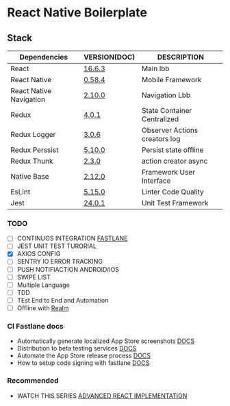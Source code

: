 # React Native Boilerplate 


## Stack
| Dependencies | VERSION(DOC) | DESCRIPTION
| -- | -- | --- |
| React | [16.6.3](https://5b05c94e0733d530fd1fafe0--reactjs.netlify.com/docs/hello-world.html) | Main lbb |
| React Native | [0.58.4](https://facebook.github.io/react-native/docs/getting-started.html) | Mobile Framework|
| React Native Navigation | [2.10.0](https://wix.github.io/react-native-navigation/#/) | Navigation Lbb |
| Redux | [4.0.1](https://redux.js.org/introduction/getting-started) | State Container Centralized |
| Redux Logger| [3.0.6](https://github.com/LogRocket/redux-logger) | Observer Actions creators log  |
| Redux Perssist | [5.10.0](https://github.com/rt2zz/redux-persist) | Persist state offline |
| Redux Thunk | [2.3.0](https://github.com/reduxjs/redux-thunk) | action creator async |
| Native Base | [2.12.0](https://nativebase.io/) | Framework User Interface |
| EsLint | [5.15.0](https://eslint.org/docs/user-guide/getting-started) | Linter Code Quality |
| Jest| [24.0.1](https://jestjs.io/docs/en/tutorial-react-native) | Unit Test Framework |


### TODO
- [ ] CONTINUOS INTEGRATION [FASTLANE](https://docs.fastlane.tools/)
- [ ] JEST UNIT TEST TURORIAL
- [X] AXIOS CONFIG
- [ ] SENTRY IO ERROR TRACKING
- [ ] PUSH NOTIFIACTION ANDROID/IOS
- [ ] SWIPE LIST
- [ ] Multiple Language
- [ ] TDD
- [ ] TEst End to End and Automation
- [ ] Offline with [Realm](https://realm.io/docs/javascript/latest/) 
 
### CI Fastlane docs
- Automatically generate localized App Store screenshots [DOCS](https://docs.fastlane.tools/getting-started/ios/screenshots/)
- Distribution to beta testing services [DOCS](https://docs.fastlane.tools/getting-started/ios/beta-deployment/)
- Automate the App Store release process [DOCS](https://docs.fastlane.tools/getting-started/ios/appstore-deployment/)
- How to setup code signing with fastlane [DOCS](https://docs.fastlane.tools/codesigning/getting-started/)

### Recommended
- WATCH THIS SERIES [ADVANCED REACT IMPLEMENTATION](https://www.youtube.com/watch?v=LTunyI2Oyzw&list=PL8V1empgrpJb--IOBFEY_54SHF-Ft5SAa&index=1)
